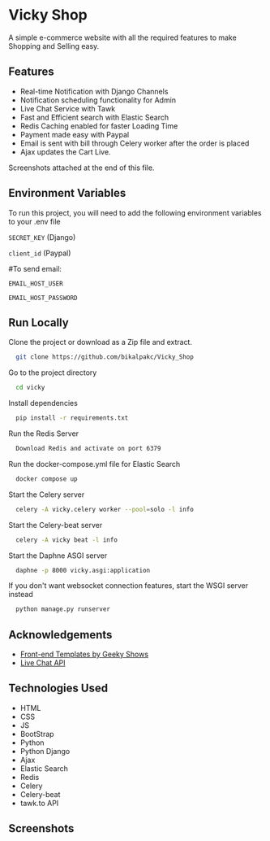 
# Vicky Shop

A simple e-commerce website with all the required features to make Shopping and Selling easy.


## Features

- Real-time Notification with Django Channels
- Notification scheduling functionality for Admin
- Live Chat Service with Tawk
- Fast and Efficient search with Elastic Search
- Redis Caching enabled for faster Loading Time
- Payment made easy with Paypal
- Email is sent with bill through Celery worker after the order is placed
- Ajax updates the Cart Live.

Screenshots attached at the end of this file.


## Environment Variables

To run this project, you will need to add the following environment variables to your .env file

`SECRET_KEY` (Django)

`client_id` (Paypal)

#To send email:

`EMAIL_HOST_USER`

`EMAIL_HOST_PASSWORD`


## Run Locally

Clone the project or download as a Zip file and extract.

```bash
  git clone https://github.com/bikalpakc/Vicky_Shop
```

Go to the project directory

```bash
  cd vicky
```

Install dependencies

```bash
  pip install -r requirements.txt
```

Run the Redis Server

```bash
  Download Redis and activate on port 6379
```

Run the docker-compose.yml file for Elastic Search

```bash
  docker compose up
```

Start the Celery server

```bash
  celery -A vicky.celery worker --pool=solo -l info
```

Start the Celery-beat server

```bash
  celery -A vicky beat -l info
```

Start the Daphne ASGI server

```bash
  daphne -p 8000 vicky.asgi:application
```

If you don't want websocket connection features, start the WSGI server instead

```bash
  python manage.py runserver
```





## Acknowledgements

 - [Front-end Templates by Geeky Shows](https://github.com/geekyshow1/shoppinglyx)
 - [Live Chat API](https://www.tawk.to/)



## Technologies Used
- HTML
- CSS
- JS
- BootStrap
- Python
- Python Django
- Ajax
- Elastic Search
- Redis
- Celery
- Celery-beat
- tawk.to API




## Screenshots



